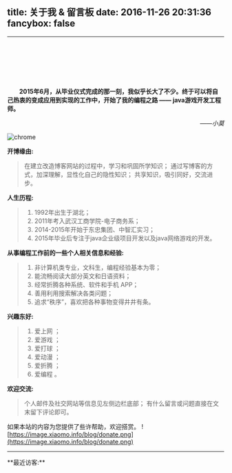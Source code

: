 title: 关于我 & 留言板
date: 2016-11-26 20:31:36
fancybox: false
---

<style type="text/css">
	strong a {
		color: #747474;
	}
	.player {
		text-align: center;
		margin: .5em auto 0;
		width: 100%;
		max-width: 22em;
	}
	.player br {
		display: none;
	}
	.sign {
		text-align: right;
		font-style: italic;
	}
	#ds-recent-visitors {
		margin: 0;
		padding: 0;
	}
	#ds-recent-visitors div img {
		display: inline-block !important;
		width: 56px ;
		height: 56px ;
		border-radius: 50%;
		border: 1px solid #ddd;
		padding: 2px;
	}
	.article-entry img:first-child {
		display: block;
	}
	.article-entry span {
		font-family: Arial;
	}
	#ds-hot-posts {
		display: none;
	}
</style>

---

<br><br><br><br><br><br>
　　**2015年6月，从毕业仪式完成的那一刻，我似乎长大了不少。终于可以将自己热衷的变成应用到实现的工作中，开始了我的编程之路 <span>——</span> java游戏开发工程师。**

<p class="sign"><span>——</span>小莫</p>

<img src="https://image.xiaomo.info/banner/aboutme.gif" title="chrome">

**开博缘由:**
> 在建立改造博客网站的过程中，学习和巩固所学知识；
> 通过写博客的方式，加深理解，显性化自己的隐性知识；
> 共享知识，吸引同好，交流进步。


**人生历程:**
 > 1. 1992年出生于湖北；
 > 1. 2011年考入武汉工商学院-电子商务系；
 > 1. 2014-2015年开始于东忠集团、中智汇实习；
 > 1. 2015年毕业后专注于java企业级项目开发以及java网络游戏的开发。


**从事编程工作前的一些个人相关信息和经验:**
 > 1. 非计算机类专业，文科生，编程经验基本为零；
 > 1. 能流畅阅读大部分英文和日语资料；
 > 1. 经常折腾各种系统、软件和手机 APP；
 > 1. 善用利用搜索解决各类问题；
 > 1. 追求“秩序”，喜欢把各种事物变得井井有条。


 **兴趣东好:**
  > 1. 爱上网 ；
  > 1. 爱游戏 ；
  > 1. 爱打球 ；
  > 1. 爱动漫 ；
  > 1. 爱折腾 ；
  > 1. 爱编程 。

**欢迎交流:**
> 个人邮件及社交网站等信息见左侧边栏底部；
> 有什么留言或问题直接在文末留下评论即可。

如果本站的内容为您提供了些许帮助，欢迎搭赏。
![https://image.xiaomo.info/blog/donate.png](https://image.xiaomo.info/blog/donate.png)

<hr>
**最近访客:**
<ul class="ds-recent-visitors" data-num-items="46" data-avatar-size="40"></ul>
